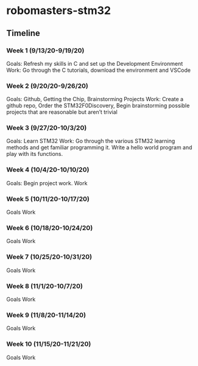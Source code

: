 # robomasters-stm32
## Timeline
### Week 1 (9/13/20-9/19/20)
Goals: Refresh my skills in C and set up the Development Environment
Work: Go through the C tutorials, download the environment and VSCode
### Week 2 (9/20/20-9/26/20)
Goals: Github, Getting the Chip, Brainstorming Projects
Work: Create a github repo, Order the STM32F0Discovery, Begin brainstorming possible projects that are reasonable but aren’t trivial
### Week 3 (9/27/20-10/3/20)
Goals: Learn STM32
Work: Go through the various STM32 learning methods and get familiar programming it. Write a hello world program and play with its functions.
### Week 4 (10/4/20-10/10/20)
Goals: Begin project work.
Work
### Week 5 (10/11/20-10/17/20)
Goals
Work
### Week 6 (10/18/20-10/24/20)
Goals
Work
### Week 7 (10/25/20-10/31/20)
Goals
Work
### Week 8 (11/1/20-10/7/20)
Goals
Work
### Week 9 (11/8/20-11/14/20)
Goals
Work
### Week 10 (11/15/20-11/21/20)
Goals
Work

